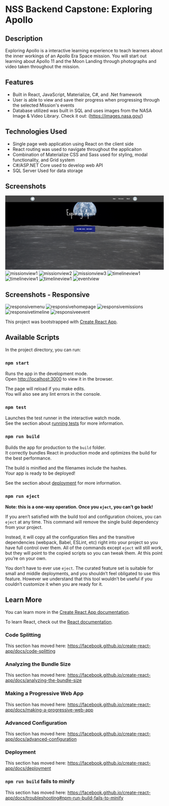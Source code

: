 # NSS Backend Capstone: Exploring Apollo

## Description

Exploring Apollo is a interactive learning experience to
teach learners about the inner workings of an Apollo Era
Space mission. You will start out learning about Apollo 11
and the Moon Landing through photographs and video
taken throughout the mission.

## Features

- Built in React, JavaScript, Materialize, C#, and .Net framework
- User is able to view and save their progress when progressing through the selected Mission's events
- Database utilized was built in SQL and uses images from the NASA Image & Video Library. Check it out: (https://images.nasa.gov/)

## Technologies Used

- Single page web application using React on the client side
- React routing was used to navigate throughout the applicaiton
- Combination of Materialize CSS and Sass used for styling, modal functionality, and Grid system
- C#/ASP.NET Core used to develop web API
- SQL Server Used for data storage

## Screenshots
![Pageload](https://raw.githubusercontent.com/mariabrock/exploring-apollo/master/exploring-apollo.ui/exploring-apollo/src/screenshots/pageload.PNG)
![missionview1]()
![missionview2]()
![missionview3]()
![timelineview1]()
![timelineview1]()
![timelineview1]()
![eventview]()

## Screenshots - Responsive
![responsivemenu]()
![responsivehomepage]()
![responsivemissions]()
![responsivetimeline]()
![responsiveevent]()

This project was bootstrapped with [Create React App](https://github.com/facebook/create-react-app).

## Available Scripts

In the project directory, you can run:

### `npm start`

Runs the app in the development mode.<br />
Open [http://localhost:3000](http://localhost:3000) to view it in the browser.

The page will reload if you make edits.<br />
You will also see any lint errors in the console.

### `npm test`

Launches the test runner in the interactive watch mode.<br />
See the section about [running tests](https://facebook.github.io/create-react-app/docs/running-tests) for more information.

### `npm run build`

Builds the app for production to the `build` folder.<br />
It correctly bundles React in production mode and optimizes the build for the best performance.

The build is minified and the filenames include the hashes.<br />
Your app is ready to be deployed!

See the section about [deployment](https://facebook.github.io/create-react-app/docs/deployment) for more information.

### `npm run eject`

**Note: this is a one-way operation. Once you `eject`, you can’t go back!**

If you aren’t satisfied with the build tool and configuration choices, you can `eject` at any time. This command will remove the single build dependency from your project.

Instead, it will copy all the configuration files and the transitive dependencies (webpack, Babel, ESLint, etc) right into your project so you have full control over them. All of the commands except `eject` will still work, but they will point to the copied scripts so you can tweak them. At this point you’re on your own.

You don’t have to ever use `eject`. The curated feature set is suitable for small and middle deployments, and you shouldn’t feel obligated to use this feature. However we understand that this tool wouldn’t be useful if you couldn’t customize it when you are ready for it.

## Learn More

You can learn more in the [Create React App documentation](https://facebook.github.io/create-react-app/docs/getting-started).

To learn React, check out the [React documentation](https://reactjs.org/).

### Code Splitting

This section has moved here: https://facebook.github.io/create-react-app/docs/code-splitting

### Analyzing the Bundle Size

This section has moved here: https://facebook.github.io/create-react-app/docs/analyzing-the-bundle-size

### Making a Progressive Web App

This section has moved here: https://facebook.github.io/create-react-app/docs/making-a-progressive-web-app

### Advanced Configuration

This section has moved here: https://facebook.github.io/create-react-app/docs/advanced-configuration

### Deployment

This section has moved here: https://facebook.github.io/create-react-app/docs/deployment

### `npm run build` fails to minify

This section has moved here: https://facebook.github.io/create-react-app/docs/troubleshooting#npm-run-build-fails-to-minify
